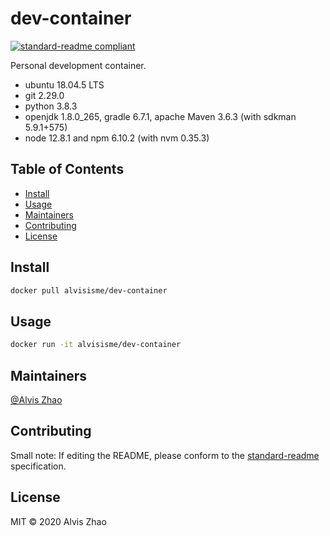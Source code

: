 # dev-container

[![standard-readme compliant](https://img.shields.io/badge/standard--readme-OK-green.svg?style=flat-square)](https://github.com/RichardLitt/standard-readme)

Personal development container.

* ubuntu 18.04.5 LTS
* git 2.29.0
* python 3.8.3
* openjdk 1.8.0_265, gradle 6.7.1, apache Maven 3.6.3 (with sdkman 5.9.1+575)
* node 12.8.1 and npm 6.10.2 (with nvm 0.35.3)

## Table of Contents

- [Install](#install)
- [Usage](#usage)
- [Maintainers](#maintainers)
- [Contributing](#contributing)
- [License](#license)

## Install

```bash
docker pull alvisisme/dev-container
```

## Usage

```bash
docker run -it alvisisme/dev-container
```

## Maintainers

[@Alvis Zhao](https://github.com/alvisisme)

## Contributing

Small note: If editing the README, please conform to the [standard-readme](https://github.com/RichardLitt/standard-readme) specification.

## License

MIT © 2020 Alvis Zhao
